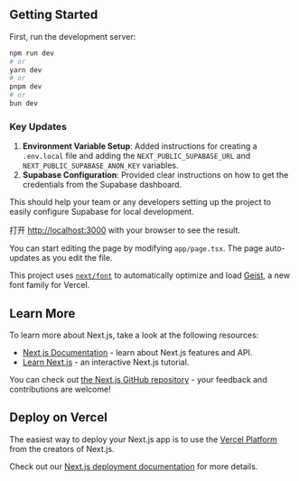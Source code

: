 
## Getting Started

First, run the development server:

```bash
npm run dev
# or
yarn dev
# or
pnpm dev
# or
bun dev
```

### Key Updates

1. **Environment Variable Setup**: Added instructions for creating a `.env.local` file and adding the `NEXT_PUBLIC_SUPABASE_URL` and `NEXT_PUBLIC_SUPABASE_ANON_KEY` variables.
2. **Supabase Configuration**: Provided clear instructions on how to get the credentials from the Supabase dashboard.

This should help your team or any developers setting up the project to easily configure Supabase for local development.

打开 [http://localhost:3000](http://localhost:3000) with your browser to see the result.

You can start editing the page by modifying `app/page.tsx`. The page auto-updates as you edit the file.

This project uses [`next/font`](https://nextjs.org/docs/app/building-your-application/optimizing/fonts) to automatically optimize and load [Geist](https://vercel.com/font), a new font family for Vercel.

## Learn More

To learn more about Next.js, take a look at the following resources:

- [Next.js Documentation](https://nextjs.org/docs) - learn about Next.js features and API.
- [Learn Next.js](https://nextjs.org/learn) - an interactive Next.js tutorial.

You can check out [the Next.js GitHub repository](https://github.com/vercel/next.js) - your feedback and contributions are welcome!

## Deploy on Vercel

The easiest way to deploy your Next.js app is to use the [Vercel Platform](https://vercel.com/new?utm_medium=default-template&filter=next.js&utm_source=create-next-app&utm_campaign=create-next-app-readme) from the creators of Next.js.

Check out our [Next.js deployment documentation](https://nextjs.org/docs/app/building-your-application/deploying) for more details.
